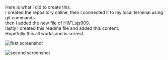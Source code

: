 Here is what I did to create this. \
I created the repository online, then I connected it to my local terminal using git commands.\
then I added the new file of HW1_sjs909. \
lastly I created this readme file and added this content.\
Hopefully this all works and is correct.

![first screenshot](PUI2018_sjs909/HW1_sjs909/images/first.png)

![second screenshot](PUI2018_sjs909/HW1_sjs909/images/second.png)
